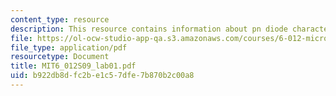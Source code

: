 ```yaml
---
content_type: resource
description: This resource contains information about pn diode characterization.
file: https://ol-ocw-studio-app-qa.s3.amazonaws.com/courses/6-012-microelectronic-devices-and-circuits-spring-2009/b922db8dfc2be1c57dfe7b870b2c00a8_MIT6_012S09_lab01.pdf
file_type: application/pdf
resourcetype: Document
title: MIT6_012S09_lab01.pdf
uid: b922db8d-fc2b-e1c5-7dfe-7b870b2c00a8
---
```


